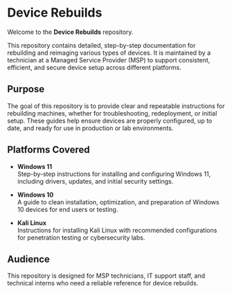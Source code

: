 # Device Rebuilds

Welcome to the **Device Rebuilds** repository.

This repository contains detailed, step-by-step documentation for rebuilding and reimaging various types of devices. It is maintained by a technician at a Managed Service Provider (MSP) to support consistent, efficient, and secure device setup across different platforms.

## Purpose

The goal of this repository is to provide clear and repeatable instructions for rebuilding machines, whether for troubleshooting, redeployment, or initial setup. These guides help ensure devices are properly configured, up to date, and ready for use in production or lab environments.

## Platforms Covered

- **Windows 11**  
  Step-by-step instructions for installing and configuring Windows 11, including drivers, updates, and initial security settings.

- **Windows 10**  
  A guide to clean installation, optimization, and preparation of Windows 10 devices for end users or testing.

- **Kali Linux**  
  Instructions for installing Kali Linux with recommended configurations for penetration testing or cybersecurity labs.

## Audience

This repository is designed for MSP technicians, IT support staff, and technical interns who need a reliable reference for device rebuilds.
